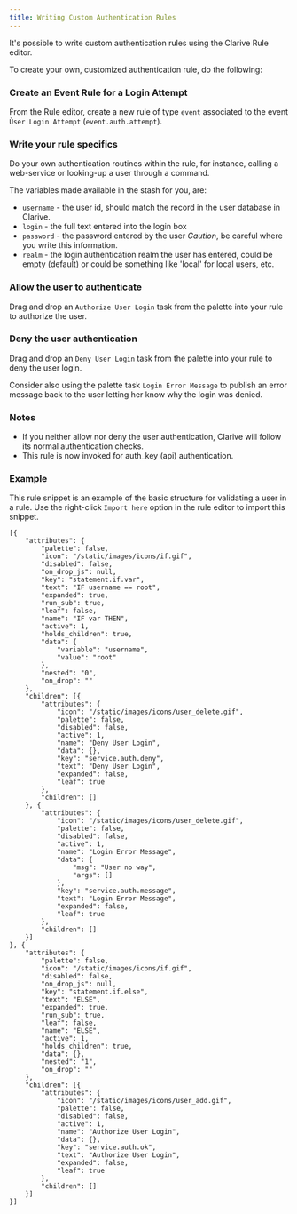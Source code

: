 ```yaml
---
title: Writing Custom Authentication Rules
---
```


It's possible to write custom authentication rules
using the Clarive Rule editor. 

To create your own, customized authentication rule, 
do the following:

### Create an Event Rule for a Login Attempt

From the Rule editor, create a new rule of type 
`event` associated to the event `Ùser Login Attempt`
(`event.auth.attempt`).

### Write your rule specifics

Do your own authentication routines within 
the rule, for instance, calling a web-service 
or looking-up a user through a command.

The variables made available in the stash for you, are:

- `username` - the user id, should match the record in the user database in Clarive.
- `login` - the full text entered into the login box
- `password` - the password entered by the user *Caution*, be careful where you write this information.
- `realm` - the login authentication realm the user has entered, could be empty (default) or could be something like
'local' for local users, etc.

### Allow the user to authenticate

Drag and drop an `Authorize User Login` task from the palette
into your rule to authorize the user. 

### Deny the user authentication

Drag and drop an `Deny User Login` task from the palette
into your rule to deny the user login. 

Consider also using the palette task `Login Error Message`
to publish an error message back to the user letting her know 
why the login was denied. 

### Notes

- If you neither allow nor deny the user
authentication, Clarive will follow its normal authentication checks.
- This rule is now invoked for auth_key (api) authentication.

### Example

This rule snippet  is an example of the basic structure for validating a user in a 
rule. Use the right-click `Import here` option in the rule editor 
to import this snippet. 


    [{
        "attributes": {
            "palette": false,
            "icon": "/static/images/icons/if.gif",
            "disabled": false,
            "on_drop_js": null,
            "key": "statement.if.var",
            "text": "IF username == root",
            "expanded": true,
            "run_sub": true,
            "leaf": false,
            "name": "IF var THEN",
            "active": 1,
            "holds_children": true,
            "data": {
                "variable": "username",
                "value": "root"
            },
            "nested": "0",
            "on_drop": ""
        },
        "children": [{
            "attributes": {
                "icon": "/static/images/icons/user_delete.gif",
                "palette": false,
                "disabled": false,
                "active": 1,
                "name": "Deny User Login",
                "data": {},
                "key": "service.auth.deny",
                "text": "Deny User Login",
                "expanded": false,
                "leaf": true
            },
            "children": []
        }, {
            "attributes": {
                "icon": "/static/images/icons/user_delete.gif",
                "palette": false,
                "disabled": false,
                "active": 1,
                "name": "Login Error Message",
                "data": {
                    "msg": "User no way",
                    "args": []
                },
                "key": "service.auth.message",
                "text": "Login Error Message",
                "expanded": false,
                "leaf": true
            },
            "children": []
        }]
    }, {
        "attributes": {
            "palette": false,
            "icon": "/static/images/icons/if.gif",
            "disabled": false,
            "on_drop_js": null,
            "key": "statement.if.else",
            "text": "ELSE",
            "expanded": true,
            "run_sub": true,
            "leaf": false,
            "name": "ELSE",
            "active": 1,
            "holds_children": true,
            "data": {},
            "nested": "1",
            "on_drop": ""
        },
        "children": [{
            "attributes": {
                "icon": "/static/images/icons/user_add.gif",
                "palette": false,
                "disabled": false,
                "active": 1,
                "name": "Authorize User Login",
                "data": {},
                "key": "service.auth.ok",
                "text": "Authorize User Login",
                "expanded": false,
                "leaf": true
            },
            "children": []
        }]
    }]

